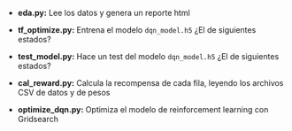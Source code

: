 

- **eda.py:** Lee los datos y genera un reporte html

- **tf_optimize.py:** Entrena el modelo `dqn_model.h5` ¿El de siguientes estados?

- **test_model.py:** Hace un test del modelo  `dqn_model.h5` ¿El de siguientes estados?

- **cal_reward.py:** Calcula la recompensa de cada fila, leyendo los archivos CSV de datos y de pesos 

- **optimize_dqn.py:** Optimiza el modelo de reinforcement learning con Gridsearch


 
